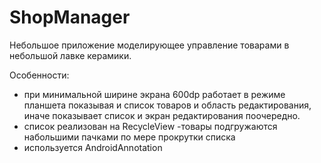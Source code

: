 # ShopManager

Небольшое приложение моделирующее управление товарами в небольшой лавке керамики.

Особенности:
- при минимальной ширине экрана 600dp работает в режиме планшета показывая и список товаров и область редактирования, иначе показывает список и экран редактирования поочередно.
- список реализован на RecycleView
-товары подгружаются набольшими пачками по мере прокрутки списка
- используется AndroidAnnotation

